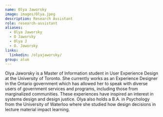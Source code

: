 ```yaml
---
name: Olya Jaworsky
image: images/Olya.jpeg
description: Research Assistant
role: research-assistant
aliases: 
  - Olya Jaworsky
  - O Jaworsky
  - Olya J
  - O. Jaworsky
links:
  linkedin: /olyajaworsky/
group: alum
---
```


Olya Jaworsky is a Master of Information student in User Experience Design 
at the University of Toronto. She currently works as an Experience Designer 
in the Ontario government which has allowed her to speak with diverse users of 
government services and programs, including those from marginalized communities. 
These experiences have inspired an interest in systems design and design justice. 
Olya also holds a B.A. in Psychology from the University of Waterloo where she studied 
how design decisions in lecture material impact learning.
